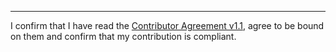 

______________________________________
I confirm that I have read the [Contributor Agreement v1.1](https://github.com/tegonal/github-commons/blob/v2.3.1/.github/Contributor%20Agreement.txt), agree to be bound on them and confirm that my contribution is compliant.
